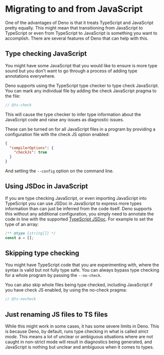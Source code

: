 # Migrating to and from JavaScript

One of the advantages of Deno is that it treats TypeScript and JavaScript pretty
equally. This might mean that transitioning from JavaScript to TypeScript or
even from TypeScript to JavaScript is something you want to accomplish. There
are several features of Deno that can help with this.

## Type checking JavaScript

You might have some JavaScript that you would like to ensure is more type sound
but you don't want to go through a process of adding type annotations
everywhere.

Deno supports using the TypeScript type checker to type check JavaScript. You
can mark any individual file by adding the check JavaScript pragma to the file:

```js
// @ts-check
```

This will cause the type checker to infer type information about the JavaScript
code and raise any issues as diagnostic issues.

These can be turned on for all JavaScript files in a program by providing a
configuration file with the check JS option enabled:

```json
{
  "compilerOptions": {
    "checkJs": true
  }
}
```

And setting the `--config` option on the command line.

## Using JSDoc in JavaScript

If you are type checking JavaScript, or even importing JavaScript into
TypeScript you can use JSDoc in JavaScript to express more types information
than can just be inferred from the code itself. Deno supports this without any
additional configuration, you simply need to annotate the code in line with the
supported
[TypeScript JSDoc](https://www.typescriptlang.org/docs/handbook/jsdoc-supported-types.html).
For example to set the type of an array:

```js
/** @type {string[]} */
const a = [];
```

## Skipping type checking

You might have TypeScript code that you are experimenting with, where the syntax
is valid but not fully type safe. You can always bypass type checking for a
whole program by passing the `--no-check`.

You can also skip whole files being type checked, including JavaScript if you
have check JS enabled, by using the no-check pragma:

```js
// @ts-nocheck
```

## Just renaming JS files to TS files

While this might work in some cases, it has some severe limits in Deno. This is
because Deno, by default, runs type checking in what is called _strict mode_.
This means a lot of unclear or ambiguous situations where are not caught in
non-strict mode will result in diagnostics being generated, and JavaScript is
nothing but unclear and ambiguous when it comes to types.
